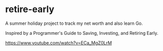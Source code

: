 # retire-early

A summer holiday project to track my net worth and also learn Go.

Inspired by a Programmer's Guide to Saving, Investing, and Retiring Early.

https://www.youtube.com/watch?v=ECa_MgZ0LrM
